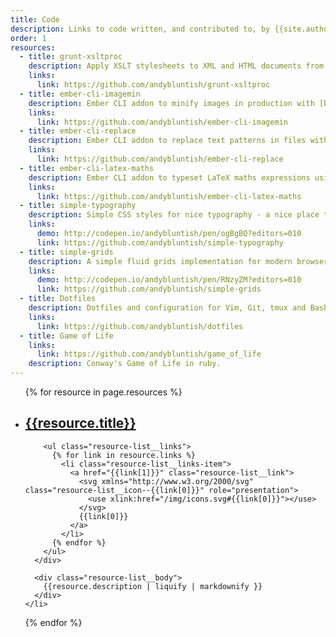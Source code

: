 ```yaml
---
title: Code
description: Links to code written, and contributed to, by {{site.author.name}}.
order: 1
resources:
  - title: grunt-xsltproc
    description: Apply XSLT stylesheets to XML and HTML documents from Grunt.
    links:
      link: https://github.com/andybluntish/grunt-xsltproc
  - title: ember-cli-imagemin
    description: Ember CLI addon to minify images in production with [broccoli-imagemin](https://github.com/Xulai/broccoli-imagemin).
    links:
      link: https://github.com/andybluntish/ember-cli-imagemin
  - title: ember-cli-replace
    description: Ember CLI addon to replace text patterns in files with [applause](https://github.com/outaTiME/applause)
    links:
      link: https://github.com/andybluntish/ember-cli-replace
  - title: ember-cli-latex-maths
    description: Ember CLI addon to typeset LaTeX maths expressions using [KaTeX](http://khan.github.io/KaTeX/).
    links:
      link: https://github.com/andybluntish/ember-cli-latex-maths
  - title: simple-typography
    description: Simple CSS styles for nice typography - a nice place to start.
    links:
      demo: http://codepen.io/andybluntish/pen/ogBgBQ?editors=010
      link: https://github.com/andybluntish/simple-typography
  - title: simple-grids
    description: A simple fluid grids implementation for modern browsers, including column and block list variants.
    links:
      demo: http://codepen.io/andybluntish/pen/RNzyZM?editors=010
      link: https://github.com/andybluntish/simple-grids
  - title: Dotfiles
    description: Dotfiles and configuration for Vim, Git, tmux and Bash.
    links:
      link: https://github.com/andybluntish/dotfiles
  - title: Game of Life
    links:
      link: https://github.com/andybluntish/game_of_life
    description: Conway's Game of Life in ruby.
---
```


<ul class="resource-list">
  {% for resource in page.resources %}
    <li class="resource-list__item">
      <div class="resource-list__header">
        <h2 class="resource-list__title">
          <a href="{{resource.links.link}}" class="resource-list__link">{{resource.title}}</a>
        </h2>

        <ul class="resource-list__links">
          {% for link in resource.links %}
            <li class="resource-list__links-item">
              <a href="{{link[1]}}" class="resource-list__link">
                <svg xmlns="http://www.w3.org/2000/svg" class="resource-list__icon--{{link[0]}}" role="presentation">
                  <use xlink:href="/img/icons.svg#{{link[0]}}"></use>
                </svg>
                {{link[0]}}
              </a>
            </li>
          {% endfor %}
        </ul>
      </div>

      <div class="resource-list__body">
        {{resource.description | liquify | markdownify }}
      </div>
    </li>
  {% endfor %}
</ul>

